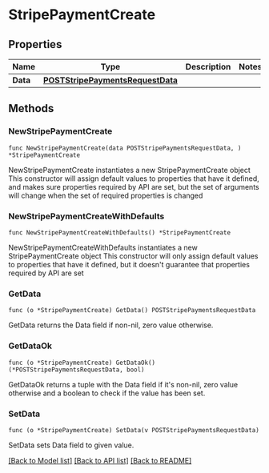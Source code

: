 # StripePaymentCreate

## Properties

Name | Type | Description | Notes
------------ | ------------- | ------------- | -------------
**Data** | [**POSTStripePaymentsRequestData**](POSTStripePaymentsRequestData.md) |  | 

## Methods

### NewStripePaymentCreate

`func NewStripePaymentCreate(data POSTStripePaymentsRequestData, ) *StripePaymentCreate`

NewStripePaymentCreate instantiates a new StripePaymentCreate object
This constructor will assign default values to properties that have it defined,
and makes sure properties required by API are set, but the set of arguments
will change when the set of required properties is changed

### NewStripePaymentCreateWithDefaults

`func NewStripePaymentCreateWithDefaults() *StripePaymentCreate`

NewStripePaymentCreateWithDefaults instantiates a new StripePaymentCreate object
This constructor will only assign default values to properties that have it defined,
but it doesn't guarantee that properties required by API are set

### GetData

`func (o *StripePaymentCreate) GetData() POSTStripePaymentsRequestData`

GetData returns the Data field if non-nil, zero value otherwise.

### GetDataOk

`func (o *StripePaymentCreate) GetDataOk() (*POSTStripePaymentsRequestData, bool)`

GetDataOk returns a tuple with the Data field if it's non-nil, zero value otherwise
and a boolean to check if the value has been set.

### SetData

`func (o *StripePaymentCreate) SetData(v POSTStripePaymentsRequestData)`

SetData sets Data field to given value.



[[Back to Model list]](../README.md#documentation-for-models) [[Back to API list]](../README.md#documentation-for-api-endpoints) [[Back to README]](../README.md)


